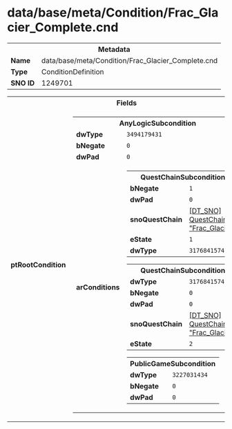 <h1>data/base/meta/Condition/Frac_Glacier_Complete.cnd</h1><table><tr><th colspan="100%">Metadata</th></tr><tr><td><b>Name</b></td><td>data/base/meta/Condition/Frac_Glacier_Complete.cnd</td></tr><tr><td><b>Type</b></td><td>ConditionDefinition</td></tr><tr><td><b>SNO ID</b></td><td>1249701</td></tr></table>

<table><tr><th colspan="100%">Fields</th></tr><tr><td><b>ptRootCondition</b></td><td><table><tr><th colspan="100%">AnyLogicSubcondition</th></tr><tr><td><b>dwType</b></td><td><code>3494179431</code></td></tr><tr><td><b>bNegate</b></td><td><code>0</code></td></tr><tr><td><b>dwPad</b></td><td><code>0</code></td></tr><tr><td><b>arConditions</b></td><td><table><tr><th colspan="100%">QuestChainSubcondition</th></tr><tr><td><b>bNegate</b></td><td><code>1</code></td></tr><tr><td><b>dwPad</b></td><td><code>0</code></td></tr><tr><td><b>snoQuestChain</b></td><td><a href="..\QuestChain\Frac_Glacier.qc">[DT_SNO] QuestChain: "Frac_Glacier"</a></td></tr><tr><td><b>eState</b></td><td><code>1</code></td></tr><tr><td><b>dwType</b></td><td><code>3176841574</code></td></tr></table>


<table><tr><th colspan="100%">QuestChainSubcondition</th></tr><tr><td><b>dwType</b></td><td><code>3176841574</code></td></tr><tr><td><b>bNegate</b></td><td><code>0</code></td></tr><tr><td><b>dwPad</b></td><td><code>0</code></td></tr><tr><td><b>snoQuestChain</b></td><td><a href="..\QuestChain\Frac_Glacier.qc">[DT_SNO] QuestChain: "Frac_Glacier"</a></td></tr><tr><td><b>eState</b></td><td><code>2</code></td></tr></table>


<table><tr><th colspan="100%">PublicGameSubcondition</th></tr><tr><td><b>dwType</b></td><td><code>3227031434</code></td></tr><tr><td><b>bNegate</b></td><td><code>0</code></td></tr><tr><td><b>dwPad</b></td><td><code>0</code></td></tr></table>


</td></tr></table>


</td></tr></table>

